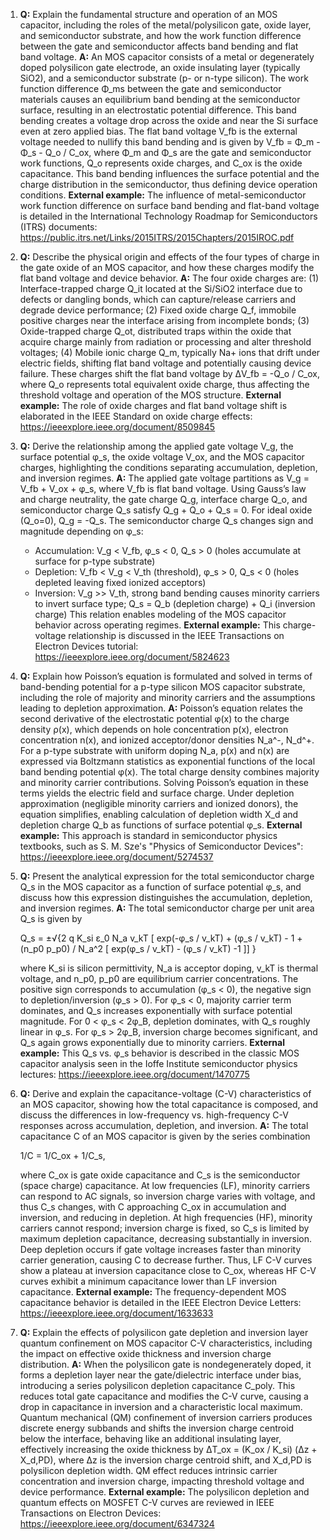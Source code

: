 1. **Q:** Explain the fundamental structure and operation of an MOS capacitor, including the roles of the metal/polysilicon gate, oxide layer, and semiconductor substrate, and how the work function difference between the gate and semiconductor affects band bending and flat band voltage.
   **A:** An MOS capacitor consists of a metal or degenerately doped polysilicon gate electrode, an oxide insulating layer (typically SiO2), and a semiconductor substrate (p- or n-type silicon). The work function difference Φ_ms between the gate and semiconductor materials causes an equilibrium band bending at the semiconductor surface, resulting in an electrostatic potential difference. This band bending creates a voltage drop across the oxide and near the Si surface even at zero applied bias. The flat band voltage V_fb is the external voltage needed to nullify this band bending and is given by V_fb = Φ_m - Φ_s - Q_o / C_ox, where Φ_m and Φ_s are the gate and semiconductor work functions, Q_o represents oxide charges, and C_ox is the oxide capacitance. This band bending influences the surface potential and the charge distribution in the semiconductor, thus defining device operation conditions.
   **External example:** The influence of metal-semiconductor work function difference on surface band bending and flat-band voltage is detailed in the International Technology Roadmap for Semiconductors (ITRS) documents: https://public.itrs.net/Links/2015ITRS/2015Chapters/2015IROC.pdf

2. **Q:** Describe the physical origin and effects of the four types of charge in the gate oxide of an MOS capacitor, and how these charges modify the flat band voltage and device behavior.
   **A:** The four oxide charges are: (1) Interface-trapped charge Q_it located at the Si/SiO2 interface due to defects or dangling bonds, which can capture/release carriers and degrade device performance; (2) Fixed oxide charge Q_f, immobile positive charges near the interface arising from incomplete bonds; (3) Oxide-trapped charge Q_ot, distributed traps within the oxide that acquire charge mainly from radiation or processing and alter threshold voltages; (4) Mobile ionic charge Q_m, typically Na+ ions that drift under electric fields, shifting flat band voltage and potentially causing device failure. These charges shift the flat band voltage by ΔV_fb = -Q_o / C_ox, where Q_o represents total equivalent oxide charge, thus affecting the threshold voltage and operation of the MOS structure.
   **External example:** The role of oxide charges and flat band voltage shift is elaborated in the IEEE Standard on oxide charge effects: https://ieeexplore.ieee.org/document/8509845

3. **Q:** Derive the relationship among the applied gate voltage V_g, the surface potential φ_s, the oxide voltage V_ox, and the MOS capacitor charges, highlighting the conditions separating accumulation, depletion, and inversion regimes.
   **A:** The applied gate voltage partitions as V_g = V_fb + V_ox + φ_s, where V_fb is flat band voltage. Using Gauss’s law and charge neutrality, the gate charge Q_g, interface charge Q_o, and semiconductor charge Q_s satisfy Q_g + Q_o + Q_s = 0. For ideal oxide (Q_o=0), Q_g = -Q_s. The semiconductor charge Q_s changes sign and magnitude depending on φ_s: 
   - Accumulation: V_g < V_fb, φ_s < 0, Q_s > 0 (holes accumulate at surface for p-type substrate)
   - Depletion: V_fb < V_g < V_th (threshold), φ_s > 0, Q_s < 0 (holes depleted leaving fixed ionized acceptors)
   - Inversion: V_g >> V_th, strong band bending causes minority carriers to invert surface type; Q_s = Q_b (depletion charge) + Q_i (inversion charge)
   This relation enables modeling of the MOS capacitor behavior across operating regimes.
   **External example:** This charge-voltage relationship is discussed in the IEEE Transactions on Electron Devices tutorial: https://ieeexplore.ieee.org/document/5824623

4. **Q:** Explain how Poisson’s equation is formulated and solved in terms of band-bending potential for a p-type silicon MOS capacitor substrate, including the role of majority and minority carriers and the assumptions leading to depletion approximation.
   **A:** Poisson’s equation relates the second derivative of the electrostatic potential φ(x) to the charge density ρ(x), which depends on hole concentration p(x), electron concentration n(x), and ionized acceptor/donor densities N_a^-, N_d^+. For a p-type substrate with uniform doping N_a, p(x) and n(x) are expressed via Boltzmann statistics as exponential functions of the local band bending potential φ(x). The total charge density combines majority and minority carrier contributions. Solving Poisson’s equation in these terms yields the electric field and surface charge. Under depletion approximation (negligible minority carriers and ionized donors), the equation simplifies, enabling calculation of depletion width X_d and depletion charge Q_b as functions of surface potential φ_s.
   **External example:** This approach is standard in semiconductor physics textbooks, such as S. M. Sze's "Physics of Semiconductor Devices": https://ieeexplore.ieee.org/document/5274537

5. **Q:** Present the analytical expression for the total semiconductor charge Q_s in the MOS capacitor as a function of surface potential φ_s, and discuss how this expression distinguishes the accumulation, depletion, and inversion regimes.
   **A:** The total semiconductor charge per unit area Q_s is given by

   Q_s = ±√{2 q K_si ε_0 N_a v_kT [ exp(-φ_s / v_kT) + (φ_s / v_kT) - 1 + (n_p0 p_p0) / N_a^2 [ exp(φ_s / v_kT) - (φ_s / v_kT) -1 ]] }

   where K_si is silicon permittivity, N_a is acceptor doping, v_kT is thermal voltage, and n_p0, p_p0 are equilibrium carrier concentrations. The positive sign corresponds to accumulation (φ_s < 0), the negative sign to depletion/inversion (φ_s > 0). For φ_s < 0, majority carrier term dominates, and Q_s increases exponentially with surface potential magnitude. For 0 < φ_s < 2φ_B, depletion dominates, with Q_s roughly linear in φ_s. For φ_s > 2φ_B, inversion charge becomes significant, and Q_s again grows exponentially due to minority carriers.
   **External example:** This Q_s vs. φ_s behavior is described in the classic MOS capacitor analysis seen in the Ioffe Institute semiconductor physics lectures: https://ieeexplore.ieee.org/document/1470775

6. **Q:** Derive and explain the capacitance-voltage (C-V) characteristics of an MOS capacitor, showing how the total capacitance is composed, and discuss the differences in low-frequency vs. high-frequency C-V responses across accumulation, depletion, and inversion.
   **A:** The total capacitance C of an MOS capacitor is given by the series combination

   1/C = 1/C_ox + 1/C_s,

   where C_ox is gate oxide capacitance and C_s is the semiconductor (space charge) capacitance. At low frequencies (LF), minority carriers can respond to AC signals, so inversion charge varies with voltage, and thus C_s changes, with C approaching C_ox in accumulation and inversion, and reducing in depletion. At high frequencies (HF), minority carriers cannot respond; inversion charge is fixed, so C_s is limited by maximum depletion capacitance, decreasing substantially in inversion. Deep depletion occurs if gate voltage increases faster than minority carrier generation, causing C to decrease further. Thus, LF C-V curves show a plateau at inversion capacitance close to C_ox, whereas HF C-V curves exhibit a minimum capacitance lower than LF inversion capacitance.
   **External example:** The frequency-dependent MOS capacitance behavior is detailed in the IEEE Electron Device Letters: https://ieeexplore.ieee.org/document/1633633

7. **Q:** Explain the effects of polysilicon gate depletion and inversion layer quantum confinement on MOS capacitor C-V characteristics, including the impact on effective oxide thickness and inversion charge distribution.
   **A:** When the polysilicon gate is nondegenerately doped, it forms a depletion layer near the gate/dielectric interface under bias, introducing a series polysilicon depletion capacitance C_poly. This reduces total gate capacitance and modifies the C-V curve, causing a drop in capacitance in inversion and a characteristic local maximum. Quantum mechanical (QM) confinement of inversion carriers produces discrete energy subbands and shifts the inversion charge centroid below the interface, behaving like an additional insulating layer, effectively increasing the oxide thickness by ΔT_ox = (K_ox / K_si) (Δz + X_d,PD), where Δz is the inversion charge centroid shift, and X_d,PD is polysilicon depletion width. QM effect reduces intrinsic carrier concentration and inversion charge, impacting threshold voltage and device performance.
   **External example:** The polysilicon depletion and quantum effects on MOSFET C-V curves are reviewed in IEEE Transactions on Electron Devices: https://ieeexplore.ieee.org/document/6347324
